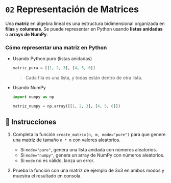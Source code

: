 # `02` Representación de Matrices 

Una **matriz** en álgebra lineal es una estructura bidimensional organizada en **filas** y **columnas**. Se puede representar en Python usando **listas anidadas** o **arrays de NumPy**. 


### Cómo representar una matriz en Python
- Usando Python puro (listas anidadas)
    ```python
    matriz_pura = [[1, 2, 3], [4, 5, 6]]
    ```
    > Cada fila es una lista, y todas están dentro de otra lista.

- Usando NumPy
    ```python
    import numpy as np

    matriz_numpy = np.array([[1, 2, 3], [4, 5, 6]])
    ```

## 📝 Instrucciones  

1. Completa la función `create_matrix(n, m, mode="pure")` para que genere una matriz de tamaño `n * m` con valores aleatorios.

    - Si `mode="pure"`, genera una lista anidada con números aleatorios.
    - Si `mode="numpy"`, genera un array de NumPy con números aleatorios.
    - Si `mode` no es válido, lanza un error.

2. Prueba la función con una matriz de ejemplo de 3x3 en ambos modos y muestra el resultado en consola.